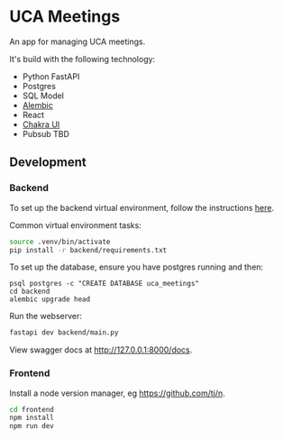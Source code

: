 # UCA Meetings

An app for managing UCA meetings.

It's build with the following technology:

* Python FastAPI
* Postgres
* SQL Model
* [Alembic](https://alembic.sqlalchemy.org/en/latest/index.html)
* React
* [Chakra UI](https://chakra-ui.com/docs/components/concepts/overview)
* Pubsub TBD

## Development

### Backend

To set up the backend virtual environment, follow the instructions [here](https://fastapi.tiangolo.com/virtual-environments).

Common virtual environment tasks:

```sh
source .venv/bin/activate
pip install -r backend/requirements.txt
```

To set up the database, ensure you have postgres running and then:

```
psql postgres -c "CREATE DATABASE uca_meetings"
cd backend
alembic upgrade head
```

Run the webserver:

```sh
fastapi dev backend/main.py
```

View swagger docs at http://127.0.0.1:8000/docs.

### Frontend

Install a node version manager, eg https://github.com/tj/n.

```sh
cd frontend
npm install
npm run dev
```